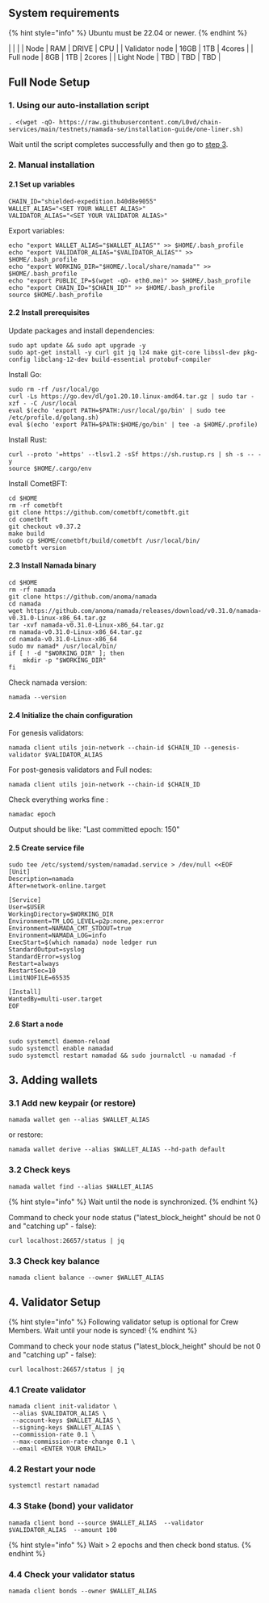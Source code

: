 
## System requirements

{% hint style="info" %} Ubuntu must be 22.04 or newer. {% endhint %}

|  |  |
| Node | RAM | DRIVE | CPU |
| Validator node | 16GB | 1TB | 4cores |
| Full node | 8GB | 1TB | 2cores |
| Light Node | TBD | TBD | TBD |


## Full Node Setup

### 1. Using our auto-installation script

```
. <(wget -qO- https://raw.githubusercontent.com/L0vd/chain-services/main/testnets/namada-se/installation-guide/one-liner.sh)
```

Wait until the script completes successfully and then go to [step 3]().

### 2. Manual installation

#### 2.1 Set up variables

```
CHAIN_ID="shielded-expedition.b40d8e9055"
WALLET_ALIAS="<SET YOUR WALLET ALIAS>"
VALIDATOR_ALIAS="<SET YOUR VALIDATOR ALIAS>"
```

Export variables:
```
echo "export WALLET_ALIAS="$WALLET_ALIAS"" >> $HOME/.bash_profile
echo "export VALIDATOR_ALIAS="$VALIDATOR_ALIAS"" >> $HOME/.bash_profile
echo "export WORKING_DIR="$HOME/.local/share/namada"" >> $HOME/.bash_profile
echo "export PUBLIC_IP=$(wget -qO- eth0.me)" >> $HOME/.bash_profile
echo "export CHAIN_ID="$CHAIN_ID"" >> $HOME/.bash_profile
source $HOME/.bash_profile
```

#### 2.2 Install prerequisites


Update packages and install dependencies:

```
sudo apt update && sudo apt upgrade -y
sudo apt-get install -y curl git jq lz4 make git-core libssl-dev pkg-config libclang-12-dev build-essential protobuf-compiler
```

Install Go:

```
sudo rm -rf /usr/local/go
curl -Ls https://go.dev/dl/go1.20.10.linux-amd64.tar.gz | sudo tar -xzf - -C /usr/local
eval $(echo 'export PATH=$PATH:/usr/local/go/bin' | sudo tee /etc/profile.d/golang.sh)
eval $(echo 'export PATH=$PATH:$HOME/go/bin' | tee -a $HOME/.profile)

```

Install Rust:

```
curl --proto '=https' --tlsv1.2 -sSf https://sh.rustup.rs | sh -s -- -y
source $HOME/.cargo/env
```

Install CometBFT:

```
cd $HOME
rm -rf cometbft
git clone https://github.com/cometbft/cometbft.git
cd cometbft
git checkout v0.37.2
make build
sudo cp $HOME/cometbft/build/cometbft /usr/local/bin/
cometbft version
```

#### 2.3 Install Namada binary

```
cd $HOME
rm -rf namada
git clone https://github.com/anoma/namada
cd namada
wget https://github.com/anoma/namada/releases/download/v0.31.0/namada-v0.31.0-Linux-x86_64.tar.gz
tar -xvf namada-v0.31.0-Linux-x86_64.tar.gz
rm namada-v0.31.0-Linux-x86_64.tar.gz
cd namada-v0.31.0-Linux-x86_64
sudo mv namad* /usr/local/bin/
if [ ! -d "$WORKING_DIR" ]; then
    mkdir -p "$WORKING_DIR"
fi
```

Check namada version:

```
namada --version
```

#### 2.4 Initialize the chain configuration 

For genesis validators:
```
namada client utils join-network --chain-id $CHAIN_ID --genesis-validator $VALIDATOR_ALIAS
```

For post-genesis validators and Full nodes:
```
namada client utils join-network --chain-id $CHAIN_ID
```

Check everything works fine :

```
namadac epoch
```

Output should be like: "Last committed epoch: 150"

#### 2.5 Create service file
```
sudo tee /etc/systemd/system/namadad.service > /dev/null <<EOF
[Unit]
Description=namada
After=network-online.target

[Service]
User=$USER
WorkingDirectory=$WORKING_DIR
Environment=TM_LOG_LEVEL=p2p:none,pex:error
Environment=NAMADA_CMT_STDOUT=true
Environment=NAMADA_LOG=info
ExecStart=$(which namada) node ledger run
StandardOutput=syslog
StandardError=syslog
Restart=always
RestartSec=10
LimitNOFILE=65535

[Install]
WantedBy=multi-user.target
EOF
```

#### 2.6 Start a node
```
sudo systemctl daemon-reload
sudo systemctl enable namadad
sudo systemctl restart namadad && sudo journalctl -u namadad -f
```

## 3. Adding wallets

### 3.1 Add new keypair (or restore)

```
namada wallet gen --alias $WALLET_ALIAS
```

or restore:

```
namada wallet derive --alias $WALLET_ALIAS --hd-path default
```

### 3.2 Check keys

```
namada wallet find --alias $WALLET_ALIAS
```

{% hint style="info" %} Wait until the node is synchronized. {% endhint %}

Command to check your node status ("latest_block_height" should be not 0 and "catching up" - false):
```
curl localhost:26657/status | jq 
```

### 3.3 Check key balance

```
namada client balance --owner $WALLET_ALIAS
```

## 4. Validator Setup

{% hint style="info" %} Following validator setup is optional for Crew Members. Wait until your node is synced! {% endhint %}

Command to check your node status ("latest_block_height" should be not 0 and "catching up" - false):
```
curl localhost:26657/status | jq 
```

### 4.1 Create validator
```
namada client init-validator \
 --alias $VALIDATOR_ALIAS \
 --account-keys $WALLET_ALIAS \
 --signing-keys $WALLET_ALIAS \
 --commission-rate 0.1 \
 --max-commission-rate-change 0.1 \
 --email <ENTER YOUR EMAIL>
```

### 4.2 Restart your node

```
systemctl restart namadad
```
### 4.3 Stake (bond) your validator

```
namada client bond --source $WALLET_ALIAS  --validator $VALIDATOR_ALIAS  --amount 100
```

{% hint style="info" %} Wait > 2 epochs and then check bond status. {% endhint %}

### 4.4 Check your validator status

```
namada client bonds --owner $WALLET_ALIAS
```
